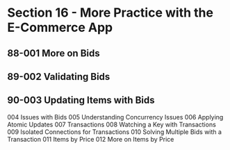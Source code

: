 # Section 16 - More Practice with the E-Commerce App

## 88-001 More on Bids
## 89-002 Validating Bids
## 90-003 Updating Items with Bids
004 Issues with Bids
005 Understanding Concurrency Issues
006 Applying Atomic Updates
007 Transactions
008 Watching a Key with Transactions
009 Isolated Connections for Transactions
010 Solving Multiple Bids with a Transaction
011 Items by Price
012 More on Items by Price